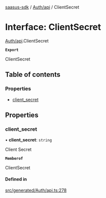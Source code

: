 [saasus-sdk](../README.md) / [Auth/api](../modules/Auth_api.md) / ClientSecret

# Interface: ClientSecret

[Auth/api](../modules/Auth_api.md).ClientSecret

**`Export`**

ClientSecret

## Table of contents

### Properties

- [client\_secret](Auth_api.ClientSecret.md#client_secret)

## Properties

### client\_secret

• **client\_secret**: `string`

Client Secret

**`Memberof`**

ClientSecret

#### Defined in

[src/generated/Auth/api.ts:278](https://github.com/saasus-platform/saasus-sdk-javascript/blob/09ef427/src/generated/Auth/api.ts#L278)
